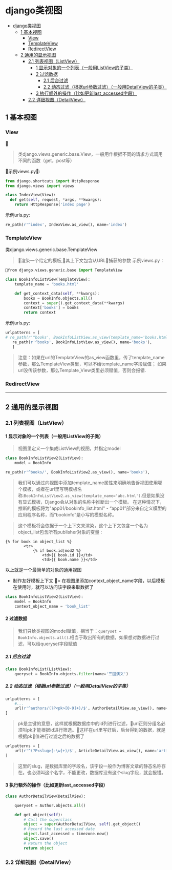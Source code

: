 # django类视图
<!-- TOC depthFrom:1 depthTo:6 withLinks:1 updateOnSave:1 orderedList:0 -->

- [django类视图](#django类视图)
	- [1 基本视图](#1-基本视图)
		- [View](#view)
		- [TemplateView](#templateview)
		- [RedirectView](#redirectview)
	- [2 通用的显示视图](#2-通用的显示视图)
		- [2.1 列表视图（ListView）](#21-列表视图listview)
			- [1 显示对象的一个列表（一般用ListView的子类）](#1-显示对象的一个列表一般用listview的子类)
			- [2 过滤数据](#2-过滤数据)
				- [2.1 后台过滤](#21-后台过滤)
				- [2.2 动态过滤（根据url参数过滤）（一般用DetailView的子类）](#22-动态过滤根据url参数过滤一般用detailview的子类)
			- [3 执行额外的操作（比如更新last_accessed字段）](#3-执行额外的操作比如更新lastaccessed字段)
		- [2.2 详细视图（DetailView）](#22-详细视图detailview)

<!-- /TOC -->
## 1 基本视图

### View

> 类django.views.generic.base.View，一般用作根据不同的请求方式调用不同的函数（get，post等）

示例views.py:
```python
from django.shortcuts import HttpResponse
from django.views import views

class IndexView(View):
  def get(self, request, *args, **kwargs):
    return HttpResponse('index page')
```
示例urls.py:
```python
re_path(r'^index', IndexView.as_view(), name='index')
```

### TemplateView

类django.views.generic.base.TemplateView
> 渲染一个给定的模板,其上下文包含从URL捕获的参数
示例views.py：

```python
from django.views.generic.base import TemplateView

class BookInfoListView(TemplateView):
    template_name = 'books.html'

    def get_context_data(self, **kwargs):
        books = BookInfo.objects.all()
        context = super().get_context_data(**kwargs)
        context['books'] = books
        return context
```
示例urls.py:

```python
urlpatterns = [
# re_path(r'^books', BookInfoListView.as_view(template_name='books.html'), name='books'),
   re_path(r'^books', BookInfoListView.as_view(), name='books'),
   ]
```
> 注意：如果在url的TemplateView的as_view函数里，传了template_name参数，那么TemplateView类里，可以不给template_name字段赋值；
如果url没传该参数，那么Template_View类里必须赋值，否则会报错.

### RedirectView

***

## 2 通用的显示视图

### 2.1 列表视图（ListView）

#### 1 显示对象的一个列表（一般用ListView的子类）

> 视图里定义一个集成ListView的视图，并指定model

```python
class BookInfoListView2(ListView):
    model = BookInfo
```
```python
re_path(r'^books/', BookInfoListView2.as_view(), name='books'),
```
> 我们可以通过向视图中添加template_name属性来明确地告诉视图使用哪个模板，或者在url里写明模板名称:`BookInfoListView2.as_view(template_name='abc.html')`.但是如果没有显式模板，Django会从对象的名称中推断出一个模板。 在这种情况下，推断的模板将为"app01/bookinfo_list.html" - “app01”部分来自定义模型的应用程序名称，而“bookinfo”是小写的模型名称。

> 这个模板将会依据于一个上下文来渲染，这个上下文包含一个名为object_list包含所有publisher对象的变量 :

```django
{% for book in object_list %}
        <tr>
            {% if book.id|mod2 %}
                <td>{{ book.id }}</td>
                <td>{{ book.name }}</td>
```
以上就是一个最简单的对象的通用视图

- 制作友好模板上下文
> 在视图里添加context_object_name字段，以后模板在使用时，就可以访问该字段来取数据了

```python
class BookInfoListView2(ListView):
    model = BookInfo
    context_object_name = 'book_list'
```

#### 2 过滤数据

> 我们只给类视图的model赋值，相当于：`queryset = BookInfo.objects.all()`.相当于取出所有的数据，如果想对数据进行过滤，可以给queryset字段赋值

##### 2.1 后台过滤

```python
class BookInfoList(ListView):
    queryset = BookInfo.objects.filter(name='三国演义')
```
##### 2.2 动态过滤（根据url参数过滤）（一般用DetailView的子类）

```python
urlpatterns = [
    #...
    url(r'^authors/(?P<pk>[0-9]+)/$', AuthorDetailView.as_view(), name='author-detail'),
]
```
> pk是主键的意思，这样就根据数据库中的id列进行过滤，url正则分组名必须叫pk才能根据id进行筛选。这样在url里写好后，后台得到的数据，就是根据pk值进行过滤之后的数据了

```python
urlpatterns = [
    url(r'^(?P<slug>[-\w]+)/$', ArticleDetailView.as_view(), name='article-detail'),
]
```
> 这里的slug，是数据库里的字段名，该字段一般作为博客文章的静态名称存在。也必须叫这个名字，不能更改，数据库没有这个slug字段，就会报错。

#### 3 执行额外的操作（比如更新last_accessed字段）

```python
class AuthorDetailView(DetailView):

    queryset = Author.objects.all()

    def get_object(self):
        # Call the superclass
        object = super(AuthorDetailView, self).get_object()
        # Record the last accessed date
        object.last_accessed = timezone.now()
        object.save()
        # Return the object
        return object
```

### 2.2 详细视图（DetailView）

